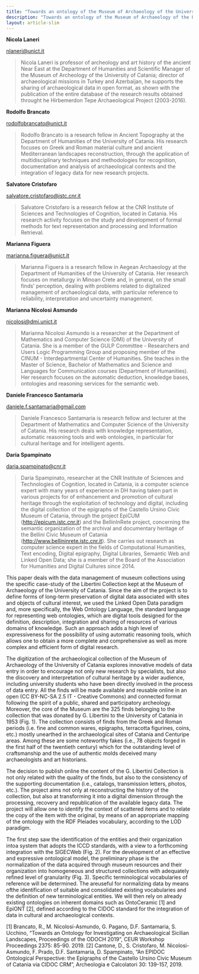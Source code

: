 ```yaml
---
title: "Towards an ontology of the Museum of Archaeology of the University of Catania: from the legacy data digitization to the semantic web"
description: "Towards an ontology of the Museum of Archaeology of the University of Catania: from the legacy data digitization to the semantic web"
layout: article-slim
---
```


**Nicola Laneri**

[nlaneri@unict.it](mailto:nlaneri@unict.it)

> Nicola Laneri is professor of archeology and art history of the ancient Near East at the Department of Humanities and Scientific Manager of the Museum of Archeology of  the University of Catania; director of archaeological missions in Turkey and Azerbaijan, he supports the sharing of archaeological data in open format, as shown with the publication of the entire database of the research results obtained throught he Hirbemerdon Tepe Archaeological Project (2003-2016).

**Rodolfo Brancato**

[rodolfobrancato@unict.it](mailto:rodolfobrancato@unict.it)

> Rodolfo Brancato is a research fellow in Ancient Topography at the Department of Humanities of the University of Catania. His research focuses on Greek and Roman material culture and ancient Mediterranean landscapes reconstruction, through the application of multidisciplinary techniques and methodologies for recognition, documentation and analysis of archaeological contexts and the integration of legacy data for new research projects.

**Salvatore Cristofaro**

[salvatore.cristofaro@istc.cnr.it](mailto:salvatore.cristofaro@istc.cnr.it)

> Salvatore Cristofaro is a research fellow at the CNR Institute of Sciences and Technologies of Cognition, located in Catania. His research activity focuses on the study and development of formal methods for text representation and processing and Information Retrieval.

**Marianna Figuera**

[marianna.figuera@unict.it](marianna.figuera@unict.it)

> Marianna Figuera is a research fellow in Aegean Archaeology at the Department of Humanities of the University of Catania. Her research focuses on metallurgy in Minoan Crete and, in general, on the small finds’ perception, dealing with problems related to digitalized management of archaeological data, with particular reference to reliability, interpretation and uncertainty management.

**Marianna Nicolosi Asmundo**

[nicolosi@dmi.unict.it](mailto:nicolosi@dmi.unict.it)

>Marianna Nicolosi Asmundo is a researcher at the Department of Mathematics and Computer Science (DMI) of the University of Catania. She is a member of the GULP Committee - Researchers and Users Logic Programming Group and proposing member of the CINUM - Interdepartmental Center of Humanities. She teaches in the Master of Science, Bachelor of Mathematics and Science and Languages for Communication courses (Department of Humanities). Her research focuses on the automatic deduction, knowledge bases, ontologies and reasoning services for the semantic web.

**Daniele Francesco Santamaria**

[daniele.f.santamaria@gmail.com](daniele.f.santamaria@gmail.com)

> Daniele Francesco Santamaria is research fellow and lecturer at the Department of Mathematics and Computer Science of the University of Catania. His research deals with knowledge representation, automatic reasoning tools and web ontologies, in particular for cultural heritage and for intelligent agents.

**Daria Spampinato**

[daria.spampinato@cnr.it](mailto:daria.spampinato@cnr.it)

> Daria Spampinato, researcher at the CNR Institute of Sciences and Technologies of Cognition, located in Catania, is a computer science expert with many years of experience in DH having taken part in various projects for of enhancement and promotion of cultural heritage through the exploitation of technology and digital, including the digital collection of the epigraphs of the Castello Ursino Civic Museum of Catania, through the project EpiCUM (http://epicum.istc.cnr.it) and the BellinInRete project, concerning the semantic organization of the archival and documentary heritage of the Bellini Civic Museum of Catania (http://www.bellininrete.istc.cnr.it). She carries out research as computer science expert in the fields of Computational Humanities, Text encoding, Digital epigraphy, Digital Libraries, Semantic Web and Linked Open Data; she is a member of the Board of the Association for Humanities and Digital Cultures since 2014.

This paper deals with the data management of museum collections using the specific case-study of the Libertini Collection kept at the Museum of Archaeology of the University of Catania. Since the  aim of the project  is to define forms of long-term preservation of digital data associated with sites and objects of cultural interest, we used the Linked Open Data paradigm and, more specifically, the Web Ontology Language, the standard language for representing web ontologies, which are digital tools designed for the definition, description, integration and sharing of resources of various domains of knowledge. Such an approach adds a high level of expressiveness for the possibility of using automatic reasoning tools, which allows one to  obtain a more complete and comprehensive as well as more complex and efficient form of digital research.

The digitization of the archaeological collection of the Museum of Archaeology of the University of Catania explores innovative models of data entry in order to encourage not only new research by specialists, but also the discovery and interpretation of cultural heritage by a wider audience, including university students who have been directly involved in the process of data entry. All the finds will be made available and reusable online in an open (CC BY-NC-SA 2.5 IT - Creative Commons) and connected format following the spirit of a public, shared and participatory archeology. Moreover, the core of the Museum are the 325 finds belonging to the collection that was donated by G. Libertini to the University of Catania in 1953 (Fig. 1). The collection consists of finds from the Greek and Roman periods (i.e. fine and common wares,  epigraphs, terracotta figurines, coins, etc.) mostly unearthed in the archaeological sites of Catania and Centuripe areas. Among these are some noteworthy fakes (i.e., 78 objects forged in the first half of the twentieth century) which for the outstanding level of craftsmanship and the use of authentic molds deceived many archaeologists and art historians.

The decision to publish online the content of the G. Libertini Collection is not only related with  the quality of the finds, but also to the consistency of the supporting documentation (i.e., catalogs, transmission letters, photos, etc.). The project aims not only at reconstructing the history of the collection, but also at transforming it into a digital dimension through the processing, recovery and republication of the available legacy data. The project will allow one to identify the context of scattered items and to relate the copy of the item with the original,  by means of an appropriate mapping of the ontology with  the RDF Pleiades vocabulary, according to the LOD paradigm.

The first step saw the identification of the entities and their organization intoa system that adopts the ICCD standards, with a view to a forthcoming integration with the SIGECWeb (Fig. 2). For the development of an effective and expressive ontological model, the preliminary phase is the normalization of the data acquired through museum resources and their organization into homogeneous and structured collections with adequately refined level of granularity (Fig. 3). Specific terminological vocabularies of reference will be determined. The areuseful for normalizing data by means ofthe identification of suitable and consolidated existing vocabularies and the definition of new terminological entities. We will then rely on already existing ontologies on inherent domains such as OntoCeramic [1] and EpiONT [2], defined according to the CIDOC standard for the integration of data in cultural and archaeological contexts.

[1] Brancato, R., M. Nicolosi-Asmundo, G. Pagano, D.F. Santamaria, S. Ucchino, “Towards an Ontology for Investigating on Archaeological Sicilian Landscapes, Proceedings of the ODOCH 2019”, CEUR Workshop Proceedings 2375: 85-90. 2019.
[2] Cantone, D., S. Cristofaro, M. Nicolosi-Asmundo, F. Prado, D.F. Santamaria, D. Spampinato, “An EPIDOC Ontological Perspective: the Epigraphs of the Castello Ursino Civic Museum of Catania via CIDOC CRM”, Archeologia e Calcolatori 30: 139-157, 2019.